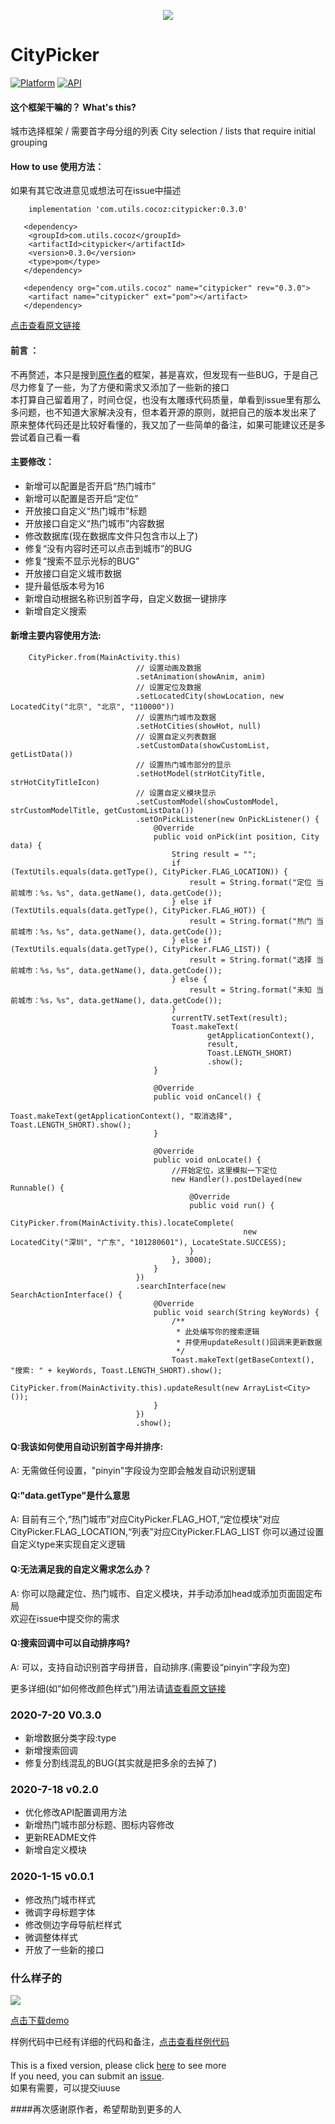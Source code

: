 <p align="center">
<img src="art/header.png">
</p>

# CityPicker

[![Platform](https://img.shields.io/badge/platform-android-green.svg)](http://developer.android.com/index.html) [![API](https://img.shields.io/badge/API-16%2B-yellow.svg?style=flat)](https://android-arsenal.com/api?level=16)

#### 这个框架干嘛的？ What's this?
 
城市选择框架 / 需要首字母分组的列表
City selection / lists that require initial grouping


#### How to use 使用方法：
如果有其它改进意见或想法可在issue中描述  
```
    implementation 'com.utils.cocoz:citypicker:0.3.0'
```  
```
   <dependency>
   	<groupId>com.utils.cocoz</groupId>
   	<artifactId>citypicker</artifactId>
   	<version>0.3.0</version>
   	<type>pom</type>
   </dependency>
```  
```
   <dependency org="com.utils.cocoz" name="citypicker" rev="0.3.0">
   	<artifact name="citypicker" ext="pom"></artifact>
   </dependency>
```  
[点击查看原文链接](https://github.com/zaaach/CityPicker)

#### 前言 ：
不再赘述，本只是搜到[原作者](https://github.com/zaaach)的框架，甚是喜欢，但发现有一些BUG，于是自己尽力修复了一些，为了方便和需求又添加了一些新的接口  
本打算自己留着用了，时间仓促，也没有太雕琢代码质量，单看到issue里有那么多问题，也不知道大家解决没有，但本着开源的原则，就把自己的版本发出来了  
原来整体代码还是比较好看懂的，我又加了一些简单的备注，如果可能建议还是多尝试着自己看一看  

#### 主要修改：
-   新增可以配置是否开启“热门城市”
-   新增可以配置是否开启“定位”
-   开放接口自定义“热门城市”标题
-   开放接口自定义“热门城市”内容数据
-   修改数据库(现在数据库文件只包含市以上了)
-   修复“没有内容时还可以点击到城市”的BUG
-   修复“搜索不显示光标的BUG”
-   开放接口自定义城市数据
-   提升最低版本号为16
-   新增自动根据名称识别首字母，自定义数据一键排序
-   新增自定义搜索

#### 新增主要内容使用方法:  
```
    CityPicker.from(MainActivity.this)
                            // 设置动画及数据
                            .setAnimation(showAnim, anim)
                            // 设置定位及数据
                            .setLocatedCity(showLocation, new LocatedCity("北京", "北京", "110000"))
                            // 设置热门城市及数据
                            .setHotCities(showHot, null)
                            // 设置自定义列表数据
                            .setCustomData(showCustomList, getListData())
                            // 设置热门城市部分的显示
                            .setHotModel(strHotCityTitle, strHotCityTitleIcon)
                            // 设置自定义模块显示
                            .setCustomModel(showCustomModel, strCustomModelTitle, getCustomListData())
                            .setOnPickListener(new OnPickListener() {
                                @Override
                                public void onPick(int position, City data) {
                                    String result = "";
                                    if (TextUtils.equals(data.getType(), CityPicker.FLAG_LOCATION)) {
                                        result = String.format("定位 当前城市：%s，%s", data.getName(), data.getCode());
                                    } else if (TextUtils.equals(data.getType(), CityPicker.FLAG_HOT)) {
                                        result = String.format("热门 当前城市：%s，%s", data.getName(), data.getCode());
                                    } else if (TextUtils.equals(data.getType(), CityPicker.FLAG_LIST)) {
                                        result = String.format("选择 当前城市：%s，%s", data.getName(), data.getCode());
                                    } else {
                                        result = String.format("未知 当前城市：%s，%s", data.getName(), data.getCode());
                                    }
                                    currentTV.setText(result);
                                    Toast.makeText(
                                            getApplicationContext(),
                                            result,
                                            Toast.LENGTH_SHORT)
                                            .show();
                                }
    
                                @Override
                                public void onCancel() {
                                    Toast.makeText(getApplicationContext(), "取消选择", Toast.LENGTH_SHORT).show();
                                }
    
                                @Override
                                public void onLocate() {
                                    //开始定位，这里模拟一下定位
                                    new Handler().postDelayed(new Runnable() {
                                        @Override
                                        public void run() {
                                            CityPicker.from(MainActivity.this).locateComplete(
                                                    new LocatedCity("深圳", "广东", "101280601"), LocateState.SUCCESS);
                                        }
                                    }, 3000);
                                }
                            })
                            .searchInterface(new SearchActionInterface() {
                                @Override
                                public void search(String keyWords) {
                                    /**
                                     * 此处编写你的搜索逻辑
                                     * 并使用updateResult()回调来更新数据
                                     */
                                    Toast.makeText(getBaseContext(), "搜索: " + keyWords, Toast.LENGTH_SHORT).show();
                                    CityPicker.from(MainActivity.this).updateResult(new ArrayList<City>());
                                }
                            })
                            .show();

```
#### Q:我该如何使用自动识别首字母并排序:
A: 无需做任何设置，"pinyin"字段设为空即会触发自动识别逻辑
#### Q:"data.getType"是什么意思
A: 目前有三个,“热门城市”对应CityPicker.FLAG_HOT,“定位模块”对应CityPicker.FLAG_LOCATION,“列表”对应CityPicker.FLAG_LIST
你可以通过设置自定义type来实现自定义逻辑
#### Q:无法满足我的自定义需求怎么办？
A: 你可以隐藏定位、热门城市、自定义模块，并手动添加head或添加页面固定布局  
欢迎在issue中提交你的需求
#### Q:搜索回调中可以自动排序吗?
A: 可以，支持自动识别首字母拼音，自动排序.(需要设“pinyin”字段为空)
  
更多详细(如“如何修改颜色样式”)用法请[请查看原文链接](https://github.com/zaaach/CityPicker)

### 2020-7-20  V0.3.0
-   新增数据分类字段:type
-   新增搜索回调
-   修复分割线混乱的BUG(其实就是把多余的去掉了)

### 2020-7-18  v0.2.0
-   优化修改API配置调用方法
-   新增热门城市部分标题、图标内容修改
-   更新README文件
-   新增自定义模块

### 2020-1-15  v0.0.1
-   修改热门城市样式
-   微调字母标题字体
-   修改侧边字母导航栏样式
-   微调整体样式
-   开放了一些新的接口

### 什么样子的
<img src="art/city_picker.jpg">

[点击下载demo](https://fir.im/pyec)

样例代码中已经有详细的代码和备注，[点击查看样例代码](https://github.com/zhuxu1/CityPickerFixed/blob/master/sample/src/main/java/com/zaaach/citypickerdemo/MainActivity.java)


#### 
This is a fixed version, please click [here](https://github.com/zaaach/CityPicker) to see more  
If you need, you can submit an [issue](https://github.com/zhuxu1/CityPickerFixed/issues).  
如果有需要，可以提交iuuse     

####再次感谢原作者，希望帮助到更多的人

